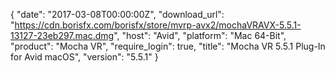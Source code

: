 {
  "date": "2017-03-08T00:00:00Z",
  "download_url": "https://cdn.borisfx.com/borisfx/store/mvrp-avx2/mochaVRAVX-5.5.1-13127-23eb297.mac.dmg",
  "host": "Avid",
  "platform": "Mac 64-Bit",
  "product": "Mocha VR",
  "require_login": true,
  "title": "Mocha VR 5.5.1 Plug-In for Avid macOS",
  "version": "5.5.1"
}
